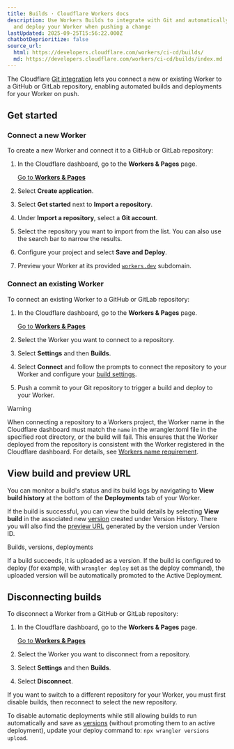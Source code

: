 ```yaml
---
title: Builds · Cloudflare Workers docs
description: Use Workers Builds to integrate with Git and automatically build
  and deploy your Worker when pushing a change
lastUpdated: 2025-09-25T15:56:22.000Z
chatbotDeprioritize: false
source_url:
  html: https://developers.cloudflare.com/workers/ci-cd/builds/
  md: https://developers.cloudflare.com/workers/ci-cd/builds/index.md
---
```


The Cloudflare [Git integration](https://developers.cloudflare.com/workers/ci-cd/builds/git-integration/) lets you connect a new or existing Worker to a GitHub or GitLab repository, enabling automated builds and deployments for your Worker on push.

## Get started

### Connect a new Worker

To create a new Worker and connect it to a GitHub or GitLab repository:

1. In the Cloudflare dashboard, go to the **Workers & Pages** page.

   [Go to **Workers & Pages**](https://dash.cloudflare.com/?to=/:account/workers-and-pages)

2. Select **Create application**.

3. Select **Get started** next to **Import a repository**.

4. Under **Import a repository**, select a **Git account**.

5. Select the repository you want to import from the list. You can also use the search bar to narrow the results.

6. Configure your project and select **Save and Deploy**.

7. Preview your Worker at its provided [`workers.dev`](https://developers.cloudflare.com/workers/configuration/routing/workers-dev/) subdomain.

### Connect an existing Worker

To connect an existing Worker to a GitHub or GitLab repository:

1. In the Cloudflare dashboard, go to the **Workers & Pages** page.

   [Go to **Workers & Pages**](https://dash.cloudflare.com/?to=/:account/workers-and-pages)

2. Select the Worker you want to connect to a repository.

3. Select **Settings** and then **Builds**.

4. Select **Connect** and follow the prompts to connect the repository to your Worker and configure your [build settings](https://developers.cloudflare.com/workers/ci-cd/builds/configuration/).

5. Push a commit to your Git repository to trigger a build and deploy to your Worker.

Warning

When connecting a repository to a Workers project, the Worker name in the Cloudflare dashboard must match the `name` in the wrangler.toml file in the specified root directory, or the build will fail. This ensures that the Worker deployed from the repository is consistent with the Worker registered in the Cloudflare dashboard. For details, see [Workers name requirement](https://developers.cloudflare.com/workers/ci-cd/builds/troubleshoot/#workers-name-requirement).

## View build and preview URL

You can monitor a build's status and its build logs by navigating to **View build history** at the bottom of the **Deployments** tab of your Worker.

If the build is successful, you can view the build details by selecting **View build** in the associated new [version](https://developers.cloudflare.com/workers/configuration/versions-and-deployments/) created under Version History. There you will also find the [preview URL](https://developers.cloudflare.com/workers/configuration/previews/) generated by the version under Version ID.

Builds, versions, deployments

If a build succeeds, it is uploaded as a version. If the build is configured to deploy (for example, with `wrangler deploy` set as the deploy command), the uploaded version will be automatically promoted to the Active Deployment.

## Disconnecting builds

To disconnect a Worker from a GitHub or GitLab repository:

1. In the Cloudflare dashboard, go to the **Workers & Pages** page.

   [Go to **Workers & Pages**](https://dash.cloudflare.com/?to=/:account/workers-and-pages)

2. Select the Worker you want to disconnect from a repository.

3. Select **Settings** and then **Builds**.

4. Select **Disconnect**.

If you want to switch to a different repository for your Worker, you must first disable builds, then reconnect to select the new repository.

To disable automatic deployments while still allowing builds to run automatically and save as [versions](https://developers.cloudflare.com/workers/configuration/versions-and-deployments/) (without promoting them to an active deployment), update your deploy command to: `npx wrangler versions upload`.
